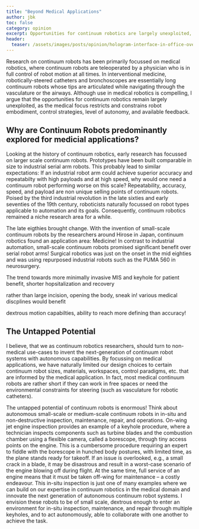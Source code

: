 ```yaml
---
title: "Beyond Medical Applications"
author: jbk
toc: false
category: opinion
excerpt: Opportunities for continuum robotics are largely unexploited, as the medical focus restricts and constrains innovation.
header:
  teaser: /assets/images/posts/opinion/hologram-interface-in-office-overlooking-city-4562612_teaser.jpg
---
```

Research on continuum robots has been primarily focussed on medical robotics, where continuum robots are teleoperated by a physician who is in full control of robot motion at all times. In interventional medicine, robotically-steered catheters and bronchoscopes are essentially long continuum robots whose tips are articulated while navigating through the vasculature or the airways. Although use in medical robotics is compelling, I argue that the opportunities for continuum robotics remain largely unexploited, as the medical focus restricts and constrains robot embodiment, control strategies, level of autonomy, and available feedback. 

## Why are Continuum Robots predominantly explored for medicial applications?
Looking at the history of continuum robotics, early research has focussed on larger scale continuum robots. Prototypes have been built comparable in size to industrial serial arm robots. This probably lead to similar expectations: If an industrial robot arm could achieve superior accuracy and repeatabilty with high payloads and at high speed, why would one need a continuum robot performing worse on this scale? Repeatability, accuracy, speed, and payload are non unique selling points of continuum robots. Poised by the third industrial revolution in the late sixties and early seventies of the 19th century, roboticists naturally focussed on robot types applicable to automation and its goals. Consequently, continuum robotics remained a niche research area for a while.

The late eigthies brought change. With the invention of small-scale continuum robots by the researchers around Hirose in Japan, continuum robotics found an application area: Medicine!
In contrast to industrial automation, small-scale continuum robots promised significant benefit over serial robot arms! Surgical robotics was just on the onset in the mid eighties and was using repurposed industrial robots such as the PUMA 560 in neurosurgery.

The trend towards more minimally invasive  MIS and keyhole for patient benefit, shorter hopsitalization and recovery

rather than large incision, opening the body, sneak in! various medical discplines would benefit

dextrous motion capabilties, ability to reach more defining than accuracy!


## The Untapped Potential
I believe, that we as continuum robotics researchers, should turn to non-medical use-cases to invent the next-generation of continuum robot systems with autonomous capabilities. By focussing on medical applications, we have naturally limited our design choices to certain continuum robot sizes, materials, workspaces, control paradigms, etc. that are informed by the medical application. In fact, most medical continuum robots are rather short if they can work in free spaces or need the environmental constraints for steering (such as vasculature for robotic catheters). 

The untapped potential of continuum robots is enormous! Think about autonomous small-scale or medium-scale continuum robots in in-situ and non-destructive inspection, maintenance, repair, and operations. On-wing jet engine inspection provides an example of a keyhole procedure, where a technician inspects components such as  turbine blades and the combustion chamber using a flexible camera, called a borescope, through tiny access points on the engine. This is a cumbersome procedure requiring an expert to fiddle with the borescope in hunched body postures, with limited time, as the plane stands ready for takeoff.  If an issue is overlooked, e.g., a small crack in a blade, it may be disastrous and result in a worst-case scenario of the engine blowing off during flight. At the same time, full service of an engine means that it must be taken off-wing for maintenance – a costly endeavour. This in-situ inspection is just one of many examples where we can build on our expertise in continuum robotics in the medical domain and innovate the next generation of autonomous continuum robot systems. I envision these robots to be of small scale, dextrous enough to enter an environment for in-situ inspection, maintenance, and repair through multiple keyholes, and to act autonomously, able to collaborate with one another to achieve the task. 